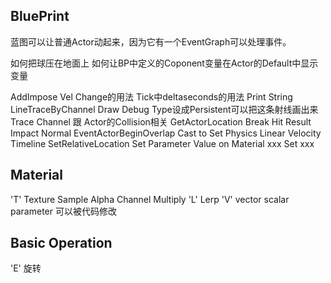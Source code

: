
## BluePrint
蓝图可以让普通Actor动起来，因为它有一个EventGraph可以处理事件。

如何把球压在地面上
如何让BP中定义的Coponent变量在Actor的Default中显示变量

AddImpose
  Vel Change的用法
Tick中deltaseconds的用法
Print String
LineTraceByChannel
  Draw Debug Type设成Persistent可以把这条射线画出来
  Trace Channel 跟 Actor的Collision相关
GetActorLocation
Break Hit Result
  Impact Normal
EventActorBeginOverlap
Cast to 
Set Physics Linear Velocity
Timeline
SetRelativeLocation
Set Parameter Value on Material xxx
Set xxx


## Material
'T' Texture Sample
  Alpha Channel
Multiply
'L' Lerp
'V' vector
scalar parameter 可以被代码修改

## Basic Operation
'E' 旋转

